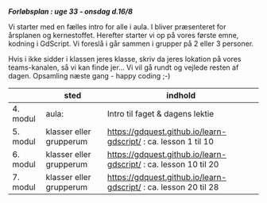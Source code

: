 ***Forløbsplan : uge 33 - onsdag d.16/8***

Vi starter med en fælles intro for alle i aula. 
I bliver præsenteret for årsplanen og kernestoffet.
Herefter starter vi op på vores første emne, kodning i GdScript.
Vi foreslå i går sammen i grupper på 2 eller 3 personer.

Hvis i ikke sidder i klassen jeres klasse, skriv da jeres lokation på vores teams-kanalen, så vi kan finde jer...
Vi vil gå rundt og vejlede resten af dagen. Opsamling næste gang - happy coding ;-) 


|                        | sted                    | indhold                                                          |
|------------------------|-------------------------|------------------------------------------------------------------|
| 4. modul               | aula:                   | Intro til faget & dagens lektie                                  |
| 5. modul               | klasser eller grupperum | https://gdquest.github.io/learn-gdscript/ : ca. lesson 1 til 10  |
| 6. modul               | klasser eller grupperum | https://gdquest.github.io/learn-gdscript/ : ca. lesson 10 til 20 |
| 7. modul               | klasser eller grupperum | https://gdquest.github.io/learn-gdscript/ : ca. lesson 20 til 28 |